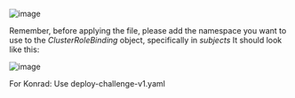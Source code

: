 ![image](https://github.com/ofushtei/cco-challenge-test/assets/46541097/3fa766bb-9fcc-4a1e-9db6-1fdcc00d7646)

Remember, before applying the file, please add the namespace you want to use to the *ClusterRoleBinding* object, specifically in *subjects*
It should look like this:

![image](https://github.com/ofushtei/cco-challenge-test/assets/46541097/092f094c-7ea1-4740-8548-898dd58a8495)

For Konrad:
Use deploy-challenge-v1.yaml
